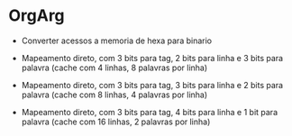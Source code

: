 # OrgArg

* Converter acessos a memoria de hexa para binario

* Mapeamento direto, com 3 bits para tag, 2 bits para linha e 3 bits
  para palavra (cache com 4 linhas, 8 palavras por linha)

* Mapeamento direto, com 3 bits para tag, 3 bits para linha e 2 bits
  para palavra (cache com 8 linhas, 4 palavras por linha)

* Mapeamento direto, com 3 bits para tag, 4 bits para linha e 1 bit
  para palavra (cache com 16 linhas, 2 palavras por linha)
